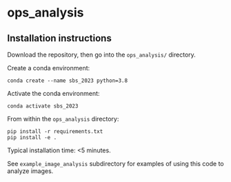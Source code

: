 # ops_analysis

## Installation instructions
Download the repository, then go into the `ops_analysis/` directory.

Create a conda environment:
```
conda create --name sbs_2023 python=3.8
```

Activate the conda environment:
```
conda activate sbs_2023
```

From within the `ops_analysis` directory:
```
pip install -r requirements.txt
pip install -e .
```

Typical installation time: <5 minutes.

See `example_image_analysis` subdirectory for examples of using this code to analyze images.
